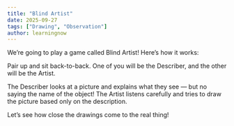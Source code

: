 ```yaml
---
title: "Blind Artist"
date: 2025-09-27
tags: ["Drawing", "Observation"]
author: learningnow
---
```


We’re going to play a game called Blind Artist! Here’s how it works:

Pair up and sit back-to-back.
One of you will be the Describer, and the other will be the Artist.

The Describer looks at a picture and explains what they see — but no saying the name of the object!
The Artist listens carefully and tries to draw the picture based only on the description.

Let’s see how close the drawings come to the real thing!
